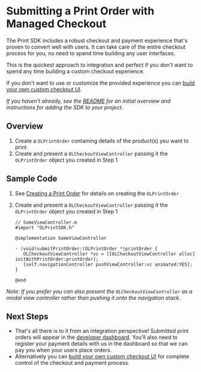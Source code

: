 Submitting a Print Order with Managed Checkout
==============

The Print SDK includes a robust checkout and payment experience that's proven to convert well with users. It can take care of the entire checkout process for you, no need to spend time building any user interfaces.

This is the quickest approach to integration and perfect if you don't want to spend any time building a custom checkout experience.

If you don't want to use or customize the provided experience you can [build your own custom checkout UI](../README.md#).

_If you haven't already, see the [README](../README.md#Custom-Checkout) for an initial overview and instructions for adding the SDK to your project._


Overview
--------
1. Create a `OLPrintOrder` containing details of the product(s) you want to print
2. Create and present a `OLCheckoutViewController` passing it the `OLPrintOrder` object you created in Step 1

Sample Code
-----------
1. See [Creating a Print Order](create_print_order.md) for details on creating the `OLPrintOrder`
2. Create and present a `OLCheckoutViewController` passing it the `OLPrintOrder` object you created in Step 1

     ```obj-c
    // SomeViewController.m
    #import "OLPrintSDK.h"

    @implementation SomeViewController

    - (void)submitPrintOrder:(OLPrintOrder *)printOrder {
        OLCheckoutViewController *vc = [[OLCheckoutViewController alloc] initWithPrintOrder:printOrder];
        [self.navigationController pushViewController:vc animated:YES];
    }

    @end
    ```
*Note: If you prefer you can also present the `OLCheckoutViewController` as a modal view controller rather than pushing it onto the navigation stack.*

Next Steps
----------

- That's all there is to it from an integration perspective! Submitted print orders will appear in the [developer dashboard](https://www.kite.ly/). You'll also need to register your payment details with us in the dashboard so that we can pay you when your users place orders.
- Alternatively you can [build your own custom checkout UI](../README.md#) for complete control of the checkout and payment process.

